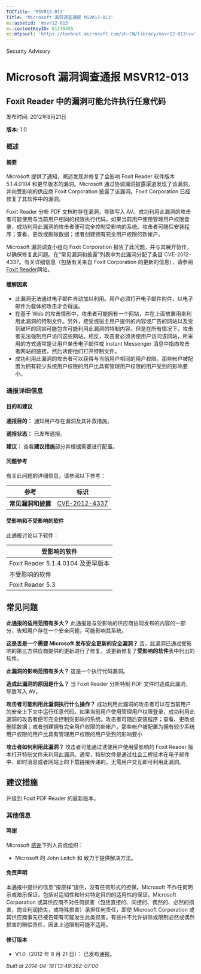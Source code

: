 ```yaml
---
TOCTitle: 'MSVR12-013'
Title: 'Microsoft 漏洞调查通报 MSVR12-013'
ms:assetid: 'msvr12-013'
ms:contentKeyID: 61236455
ms:mtpsurl: 'https://technet.microsoft.com/zh-CN/library/msvr12-013(v=Security.10)'
---
```


Security Advisory

Microsoft 漏洞调查通报 MSVR12-013
=================================

Foxit Reader 中的漏洞可能允许执行任意代码
-----------------------------------------

发布时间: 2012年8月21日

**版本:** 1.0

### 概述

#### 摘要

Microsoft 提供了通知，阐述发现并修复了会影响 Foxit Reader 软件版本 5.1.4.0104 和更早版本的漏洞。Microsoft 通过协调漏洞披露渠道发现了该漏洞，并向受影响的供应商 Foxit Corporation 披露了该漏洞。Foxit Corporation 已经修复了其软件中的漏洞。

Foxit Reader 分析 PDF 文档时存在漏洞，导致写入 AV。成功利用此漏洞的攻击者可能使用与当前用户相同的权限执行代码。如果当前用户使用管理用户权限登录，成功利用此漏洞的攻击者便可完全控制受影响的系统。攻击者可随后安装程序；查看、更改或删除数据；或者创建拥有完全用户权限的新帐户。

Microsoft 漏洞调查小组向 Foxit Corporation 报告了此问题，并与其展开协作，以确保修复此问题。在“常见漏洞和披露”列表中为此漏洞分配了条目 CVE-2012-4337。有关详细信息（包括有关来自 Foxit Corporation 的更新的信息），请参阅[Foxit Reader](http://www.foxitsoftware.com/secure_pdf_reader/security_bulletins.php)网站。

#### 缓解因素

-   此漏洞无法通过电子邮件自动加以利用。用户必须打开电子邮件附件，以电子邮件为载体的攻击才会得逞。
-   在基于 Web 的攻击情形中，攻击者可能拥有一个网站，并在上面放置用来利用此漏洞的特制文件。另外，接受或宿主用户提供的内容或广告的网站以及受到破坏的网站可能包含可能利用此漏洞的特制内容。但是在所有情况下，攻击者无法强制用户访问这些网站。相反，攻击者必须诱使用户访问该网站，所采用的方式通常是让用户单击电子邮件或 Instant Messenger 消息中指向攻击者网站的链接，然后诱使他们打开特制文件。
-   成功利用此漏洞的攻击者可以获得与当前用户相同的用户权限。那些帐户被配置为拥有较少系统用户权限的用户比具有管理用户权限的用户受到的影响要小。

### 通报详细信息

#### 目的和建议

**通报目的：** 通知用户存在漏洞及其补救措施。

**通报状态：** 已发布通报。

**建议：** 查看**建议措施**部分并根据需要进行配置。

#### 问题参考

有关此问题的详细信息，请参阅以下参考：

| 参考               | 标识                                                                             |
|--------------------|----------------------------------------------------------------------------------|
| **常见漏洞和披露** | [CVE-2012-4337](http://www.cve.mitre.org/cgi-bin/cvename.cgi?name=cve-2012-4337) |

#### 受影响和不受影响的软件

此通报讨论以下软件：

| 受影响的软件                       |
|------------------------------------|
| Foxit Reader 5.1.4.0104 及更早版本 |
| 不受影响的软件                     |
| Foxit Reader 5.3                   |

常见问题
--------

<span></span>
**此通报的适用范围有多大？**
此通报是与受影响的供应商协同发布的内容的一部分，告知用户存在一个安全问题，可能影响其系统。

**这是否是一个需要 Microsoft 发布安全更新的安全漏洞？**
否。此漏洞已通过受影响的第三方供应商提供的更新进行了修复。该更新修复了**受影响的软件**表中列出的软件。

**此漏洞的影响范围有多大？**
这是一个执行代码漏洞。

**造成此漏洞的原因是什么？**
当 Foxit Reader 分析特制 PDF 文件时造成此漏洞，导致写入 AV。

**攻击者可能利用此漏洞执行什么操作？**
成功利用此漏洞的攻击者可以在当前用户的安全上下文中运行任意代码。如果当前用户使用管理用户权限登录，成功利用此漏洞的攻击者便可完全控制受影响的系统。攻击者可随后安装程序；查看、更改或删除数据；或者创建拥有完全用户权限的新帐户。那些帐户被配置为拥有较少系统用户权限的用户比具有管理用户权限的用户受到的影响要小

**攻击者如何利用此漏洞？**
攻击者可能通过诱使用户使用受影响的 Foxit Reader 版本打开特制文件来利用此漏洞。通常，特制文件是通过社会工程技术在电子邮件中、即时消息或者网站上的下载链接传递的。无需用户交互即可利用此漏洞。

建议措施
--------

<span></span>
升级到 Foxit PDF Reader 的最新版本。

### 其他信息

#### 鸣谢

Microsoft [感谢](http://go.microsoft.com/fwlink/?linkid=21127)下列人员或组织：

-   Microsoft 的 John Leitch 和 致力于提供解决方法。

#### 免责声明

本通报中提供的信息“按原样”提供，没有任何形式的担保。Microsoft 不作任何明示或暗示保证，包括对适销性和针对特定目的的适用性的保证。Microsoft Corporation 或其供应商不对任何损害（包括直接的、间接的、偶然的、必然的损害，商业利润损失，或特殊损害）承担任何责任，即使 Microsoft Corporation 或其供应商事先已被告知有可能发生此类损害。有些州不允许排除或限制必然或偶然损害的赔偿责任，因此上述限制可能不适用。

#### 修订版本

-   V1.0（2012 年 8 月 21 日）： 已发布通报。

*Built at 2014-04-18T13:49:36Z-07:00*
